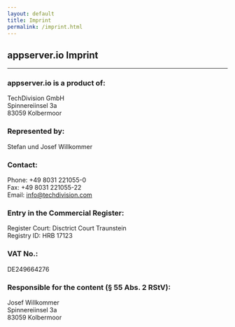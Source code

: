 ```yaml
---
layout: default
title: Imprint
permalink: /imprint.html
---
```


## appserver.io Imprint
***

### appserver.io is a product of:

TechDivision GmbH<br />
Spinnereiinsel 3a<br />
83059 Kolbermoor<br />

### Represented by:<br />
Stefan und Josef Willkommer

### Contact:
Phone: +49 8031 221055-0<br />
Fax: +49 8031 221055-22<br />
Email: <a href="mailto:&#105;&#110;&#102;&#111;&#064;&#116;&#101;&#099;&#104;&#100;&#105;&#118;&#105;&#115;&#105;&#111;&#110;&#046;&#099;&#111;&#109;">&#105;&#110;&#102;&#111;&#064;&#116;&#101;&#099;&#104;&#100;&#105;&#118;&#105;&#115;&#105;&#111;&#110;&#046;&#099;&#111;&#109;</a>

### Entry in the Commercial Register:
Register Court: Disctrict Court Traunstein<br />
Registry ID: HRB 17123<br />

### VAT No.:
DE249664276<br />

### Responsible for the content (§ 55 Abs. 2 RStV):
Josef Willkommer<br />
Spinnereiinsel 3a<br />
83059 Kolbermoor<br />
